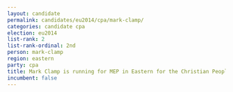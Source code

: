 ```yaml
---
layout: candidate
permalink: candidates/eu2014/cpa/mark-clamp/
categories: candidate cpa
election: eu2014
list-rank: 2
list-rank-ordinal: 2nd
person: mark-clamp
region: eastern
party: cpa
title: Mark Clamp is running for MEP in Eastern for the Christian Peoples Alliance
incumbent: false
---
```

